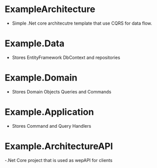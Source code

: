 # ExampleArchitecture
- Simple .Net core architecutre template that use CQRS for data flow.

# Example.Data 
- Stores EntityFramework DbContext and repositories

# Example.Domain
- Stores Domain Objects Queries and Commands 
# Example.Application 
- Stores Command and Query Handlers 
# Example.ArchitectureAPI
-.Net Core project that is used as wepAPI for clients
